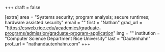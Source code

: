 +++
draft = false

[extra]
area = "Systems security; program analysis; secure runtimes; hardware assisted security"
email = ""
first = "Nathan"
grad_url = "https://csweb.rice.edu/academics/graduate-programs/admission/graduate-program-application"
img = ""
institution = "Computer Science Department Rice University"
last = "Dautenhahn"
prof_url = "nathandautenhahn.com"
+++